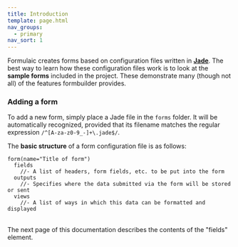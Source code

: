 ```yaml
---
title: Introduction
template: page.html
nav_groups:
  - primary
nav_sort: 1
---
```

Formulaic creates forms based on configuration files written in [**Jade**](http://jade-lang.com/). The best way to learn how these configuration files work is to look at the **sample forms** included in the project. These demonstrate many (though not all) of the features formbuilder provides.

### Adding a form

To add a new form, simply place a Jade file in the `forms` folder. It will be automatically recognized, provided that its filename matches the regular expression `/^[A-za-z0-9_-]+\.jade$/`.

The **basic structure** of a form configuration file is as follows:

```jade
form(name="Title of form")
  fields
    //- A list of headers, form fields, etc. to be put into the form
  outputs
    //- Specifies where the data submitted via the form will be stored or sent
  views
    //- A list of ways in which this data can be formatted and displayed
```

<br>
The next page of this documentation describes the contents of the "fields" element.

